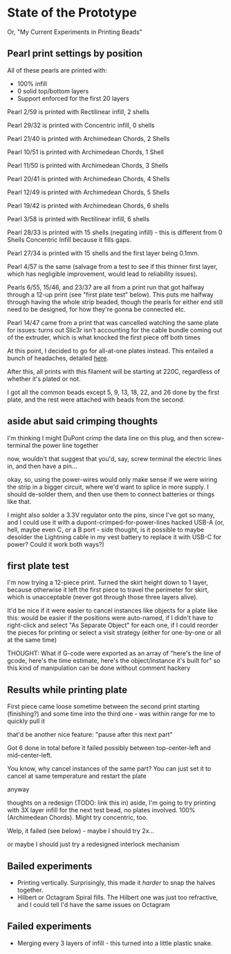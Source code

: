 # State of the Prototype

Or, "My Current Experiments in Printing Beads"

## Pearl print settings by position

All of these pearls are printed with:

- 100% infill
- 0 solid top/bottom layers
- Support enforced for the first 20 layers

Pearl 2/59 is printed with Rectilinear infill, 2 shells

Pearl 29/32 is printed with Concentric infill, 0 shells

Pearl 21/40 is printed with Archimedean Chords, 2 Shells

Pearl 10/51 is printed with Archimedean Chords, 1 Shell

Pearl 11/50 is printed with Archimedean Chords, 3 Shells

Pearl 20/41 is printed with Archimedean Chords, 4 Shells

Pearl 12/49 is printed with Archimedean Chords, 5 Shells

Pearl 19/42 is printed with Archimedean Chords, 6 shells

Pearl 3/58 is printed with Rectilinear infill, 6 shells

Pearl 28/33 is printed with 15 shells (negating infill) - this is different from 0 Shells Concentric Infill because it fills gaps.

Pearl 27/34 is printed with 15 shells and the first layer being 0.1mm.

Pearl 4/57 is the same (salvage from a test to see if this thinner first layer, which has negligible improvement, would lead to reliability issues).

Pearls 6/55, 15/46, and 23/37 are all from a print run that got halfway through a 12-up print (see "first plate test" below). This puts me halfway through having the whole strip beaded, though the pearls for either end still need to be designed, for how they're gonna be connected etc.

Pearl 14/47 came from a print that was cancelled watching the same plate for issues: turns out Slic3r isn't accounting for the cable bundle coming out of the extruder, which is what knocked the first piece off both times

At this point, I decided to go for all-at-one plates instead. This entailed a bunch of headaches, detailed [here](3a4dd7b3-c66e-41e0-891a-9b39fbb24c97.md).

After this, all prints with this filament will be starting at 220C, regardless of whether it's plated or not.

I got all the common beads except 5, 9, 13, 18, 22, and 26 done by the first plate, and the rest were attached with beads from the second.

## aside abut said crimping thoughts

I'm thinking I might DuPont crimp the data line on this plug, and then screw-terminal the power line together

now, wouldn't that suggest that you'd, say, screw terminal the electric lines in, and then have a pin...

okay, so, using the power-wires would only make sense if we were wiring the strip in a bigger circuit, where we'd want to splice in more supply. I should de-solder them, and then use them to connect batteries or things like that.

I might also solder a 3.3V regulator onto the pins, since I've got so many, and I could use it with a dupont-crimped-for-power-lines hacked USB-A (or, hell, maybe even C, or a B port - side thought, is it possible to maybe desolder the Lightning cable in my vest battery to replace it with USB-C for power? Could it work both ways?)

## first plate test

I'm now trying a 12-piece print. Turned the skirt height down to 1 layer, because otherwise it left the first piece to travel the perimeter for skirt, which is unacceptable (never got through those three layers alive).

It'd be nice if it were easier to cancel instances like objects for a plate like this: would be easier if the positions were auto-named, if I didn't have to right-click and select "As Separate Object" for each one, if I could reorder the pieces for printing or select a visit strategy (either for one-by-one or all at the same time)

THOUGHT: What if G-code were exported as an array of "here's the line of gcode, here's the time estimate, here's the object/instance it's built for" so this kind of manipulation can be done without comment hackery

## Results while printing plate

First piece came loose sometime between the second print starting (finishing?) and some time into the third one - was within range for me to quickly pull it

that'd be another nice feature: "pause after this next part"

Got 6 done in total before it failed possibly between top-center-left and mid-center-left.

You know, why cancel instances of the same part? You can just set it to cancel at same temperature and restart the plate

anyway

thoughts on a redesign (TODO: link this in) aside, I'm going to try printing with 3X layer infill for the next test bead, no plates involved. 100% (Archimedean Chords). Might try concentric, too.

Welp, it failed (see below) - maybe I should try 2x...

or maybe I should just try a redesigned interlock mechanism

## Bailed experiments

- Printing vertically. Surprisingly, this made it *harder* to snap the halves together.
- Hilbert or Octagram Spiral fills. The Hilbert one was just too refractive, and I could tell I'd have the same issues on Octagram

## Failed experiments

- Merging every 3 layers of infill - this turned into a little plastic snake.
